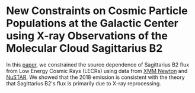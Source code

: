 # New Constraints on Cosmic Particle Populations at the Galactic Center using X-ray Observations of the Molecular Cloud Sagittarius B2

In this [paper](https://arxiv.org/pdf/2108.13399), we constrained the source dependence of Sagittarius B2 flux from Low Energy Cosmic Rays (LECRs) using data from [XMM Newton](https://www.cosmos.esa.int/web/xmm-newton) and [NuSTAR](https://www.jpl.nasa.gov/missions/nuclear-spectroscopic-telescope-array-nustar/). We showed that the 2018 emission is consistent with the theory that Sagittarius B2's flux is primarily due to X-ray reprocessing.
